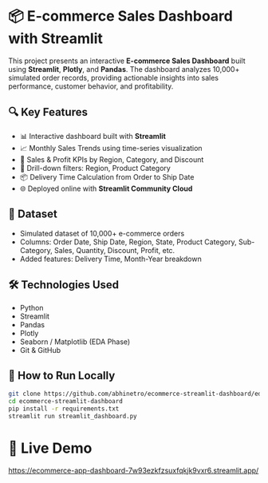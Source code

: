 # 📦 E-commerce Sales Dashboard with Streamlit

This project presents an interactive **E-commerce Sales Dashboard** built using **Streamlit**, **Plotly**, and **Pandas**. The dashboard analyzes 10,000+ simulated order records, providing actionable insights into sales performance, customer behavior, and profitability.

## 🔍 Key Features

- 📊 Interactive dashboard built with **Streamlit**
- 📈 Monthly Sales Trends using time-series visualization
- 🧾 Sales & Profit KPIs by Region, Category, and Discount
- 🎯 Drill-down filters: Region, Product Category
- 📦 Delivery Time Calculation from Order to Ship Date
- 🌐 Deployed online with **Streamlit Community Cloud**

## 📁 Dataset

- Simulated dataset of 10,000+ e-commerce orders
- Columns: Order Date, Ship Date, Region, State, Product Category, Sub-Category, Sales, Quantity, Discount, Profit, etc.
- Added features: Delivery Time, Month-Year breakdown

## 🛠 Technologies Used

- Python
- Streamlit
- Pandas
- Plotly
- Seaborn / Matplotlib (EDA Phase)
- Git & GitHub

## 🚀 How to Run Locally

```bash
git clone https://github.com/abhinetro/ecommerce-streamlit-dashboard/edit/main/README.md
cd ecommerce-streamlit-dashboard
pip install -r requirements.txt
streamlit run streamlit_dashboard.py
```

# 🔗 Live Demo
https://ecommerce-app-dashboard-7w93ezkfzsuxfqkjk9vxr6.streamlit.app/
